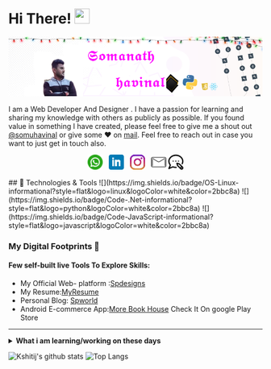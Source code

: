 # Hi There! <img src="https://raw.githubusercontent.com/MartinHeinz/MartinHeinz/master/wave.gif" width="30px" height="30px" />
 [![ sp header](https://github.com/somuappu75/somuappu75/blob/main/iconsgit/gh-bannner1.png)](https://www.spworld.cf/)

I am  a Web Developer And Designer . I have a passion for learning and sharing my knowledge with others as publicly as possible. 
If you found value in something I have created, please feel free to give me a shout out [@somuhavinal](https://www.instagram.com/somu_havinal/) or give some ♥ on [mail](mailto:somusp75@gmail.com). Feel free to reach out in case you want to just get in touch also.

<p align='center'>
 <a href="https://wa.me/+919731390823"><img height="30" src="https://github.com/somuappu75/somuappu75/blob/main/iconsgit/whatsapp.png?raw=true"></a>&nbsp;&nbsp;
<a href="https://www.linkedin.com/in/somanath-havinal-37922a172/"><img height="30" src="https://github.com/somuappu75/somuappu75/blob/main/iconsgit/linkedin.png?raw=true"></a>&nbsp;&nbsp;
<a href="https://www.instagram.com/somu_havinal/"><img height="30" src="https://github.com/somuappu75/somuappu75/blob/main/iconsgit/instagram.png?raw=true"></a>&nbsp;&nbsp;
<a href="mailto:somusp75@gmail.com"><img height="30" src="https://github.com/somuappu75/somuappu75/blob/main/iconsgit/mail.png?raw=true"></a>
<a href="http://www.spworld.cf/"><img height="30" src="https://github.com/somuappu75/somuappu75/blob/main/iconsgit/blog.png?raw=true"></a>
</p>
## 🔧 Technologies & Tools
![](https://img.shields.io/badge/OS-Linux-informational?style=flat&logo=linux&logoColor=white&color=2bbc8a)
![](https://img.shields.io/badge/Code-.Net-informational?style=flat&logo=python&logoColor=white&color=2bbc8a)
![](https://img.shields.io/badge/Code-JavaScript-informational?style=flat&logo=javascript&logoColor=white&color=2bbc8a)

### My Digital Footprints 🌱
#### Few self-built live Tools To Explore Skills:
* My Official Web- platform :<a href="http://www.spdesigns.ml/">Spdesigns</a>
* My Resume:<a href="http://www.resumesomu.ml/">MyResume</a>
* Personal Blog: [Spworld](http://www.spworld.cf/)
* Android E-commerce App:[More Book House](https://play.google.com/store/apps/details?id=com.morebookstall.app117598) Check It On google Play Store
-----

<details>
 <summary><strong>What i am learning/working on these days</strong></summary>
 <ul>
   <li> Efficient Website designing </li>
   <li> Working with Wordpress </li>
   <li> Building E-Commerce Site(https://morebookstall.com/) </li>
   <li> Building Blogs</a> </li>
  <li> Android Application Development</li>
  </ul>
</details>

![Kshitij's github stats](https://github-readme-stats.vercel.app/api?username=somuappu75&hide=contribs,prs&show_icons=true&hide_border=true&title_color=000)
![Top Langs](https://github-readme-stats.vercel.app/api/top-langs/?username=somuappu75&layout=compact&hide_border=true)



